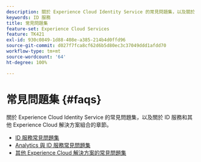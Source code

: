 ```yaml
---
description: 關於 Experience Cloud Identity Service 的常見問題集，以及關於 ID 服務和其他 Experience Cloud 解決方案組合的章節。
keywords: ID 服務
title: 常見問題集
feature-set: Experience Cloud Services
feature: TK421
exl-id: 930c0849-1d88-408e-a385-214b4d0ffd96
source-git-commit: d027f7fca8cf62d6b5d80ec3c37049ddd1afdd70
workflow-type: tm+mt
source-wordcount: '64'
ht-degree: 100%

---
```


# 常見問題集 {#faqs}

關於 Experience Cloud Identity Service 的常見問題集，以及關於 ID 服務和其他 Experience Cloud 解決方案組合的章節。

* [ID 服務常見問題集](faq.md)
* [Analytics 與 ID 服務常見問題集](analytics-faq.md)
* [其他 Experience Cloud 解決方案的常見問題集](other-faq.md)

